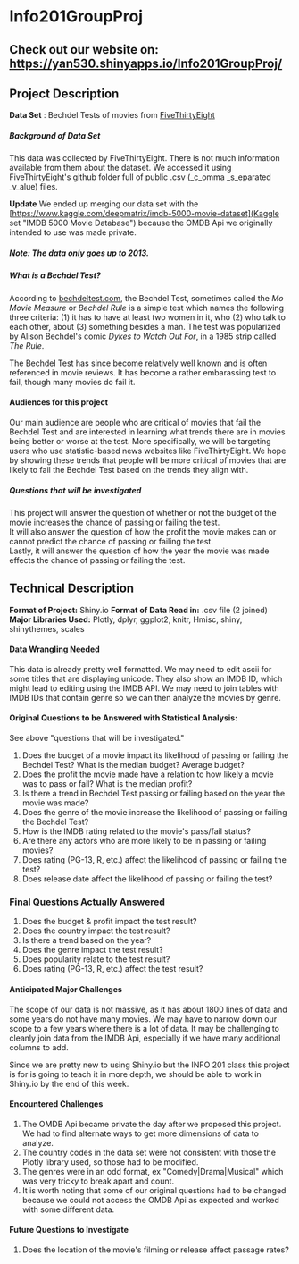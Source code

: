 # Info201GroupProj

## Check out our website on: https://yan530.shinyapps.io/Info201GroupProj/

## Project Description
__Data Set__ : Bechdel Tests of movies from [FiveThirtyEight](https://github.com/fivethirtyeight/f/blob/master/bechdel/movies.csv)

##### Background of Data Set
This data was collected by FiveThirtyEight. There is not much information available from them about the dataset. We accessed it using FiveThirtyEight's github folder full of public .csv (_c_omma _s_eparated _v_alue) files. 

__Update__ We ended up merging our data set with the [https://www.kaggle.com/deepmatrix/imdb-5000-movie-dataset](Kaggle set "IMDB 5000 Movie Database") because the OMDB Api we originally intended to use was made private.

##### Note: The data only goes up to 2013.
##### What is a Bechdel Test?
According to [bechdeltest.com](http://bechdeltest.com/), the Bechdel Test, sometimes called the _Mo Movie Measure_ or _Bechdel Rule_ is a simple test which names the following three criteria: (1) it has to have at least two women in it, who (2) who talk to each other, about (3) something besides a man. The test was popularized by Alison Bechdel's comic _Dykes to Watch Out For_, in a 1985 strip called _The Rule_. 

The Bechdel Test has since become relatively well known and is often referenced in movie reviews. It has become a rather embarassing test to fail, though many movies do fail it. 

#### Audiences for this project
Our main audience are people who are critical of movies that fail the Bechdel Test and are interested in learning what trends there are in movies being better or worse at the test. More specifically, we will be targeting users who use statistic-based news websites like FiveThirtyEight.  We hope by showing these trends that people will be more critical of movies that are likely to fail the Bechdel Test based on the trends they align with. 

##### Questions that will be investigated
This project will answer the question of whether or not the budget of the movie increases the chance of passing or failing the test.  
It will also answer the question of how the profit the movie makes can or cannot predict the chance of passing or failing the test.  
Lastly, it will answer the question of how the year the movie was made effects the chance of passing or failing the test.  


## Technical Description
__Format of Project:__ Shiny.io 
__Format of Data Read in:__ .csv file (2 joined)
__Major Libraries Used:__ Plotly, dplyr, ggplot2, knitr, Hmisc, shiny, shinythemes, scales    

#### Data Wrangling Needed
This data is already pretty well formatted. We may need to edit ascii for some titles that are displaying unicode. They also show an IMDB ID, which might lead to editing using the IMDB API. We may need to join tables with IMDB IDs that contain genre so we can then analyze the movies by genre.

#### __Original__ Questions to be Answered with Statistical Analysis:
See above "questions that will be investigated."
1. Does the budget of a movie impact its likelihood of passing or failing the Bechdel Test? What is the median budget? Average budget?
2. Does the profit the movie made have a relation to how likely a movie was to pass or fail? What is the median profit?
3. Is there a trend in Bechdel Test passing or failing based on the year the movie was made?
4. Does the genre of the movie increase the likelihood of passing or failing the Bechdel Test?
5. How is the IMDB rating related to the movie's pass/fail status?
6. Are there any actors who are more likely to be in passing or failing movies?
7. Does rating (PG-13, R, etc.) affect the likelihood of passing or failing the test?
8. Does release date affect the likelihood of passing or failing the test?


### __Final Questions Actually Answered__
1.  Does the budget & profit impact the test result?
2.  Does the country impact the test result?
3.  Is there a trend based on the year?
4.  Does the genre impact the test result?
5.  Does popularity relate to the test result?
6.  Does rating (PG-13, R, etc.) affect the test result?


#### Anticipated Major Challenges
The scope of our data is not massive, as it has about 1800 lines of data and some years do not have many movies. We may have to narrow down our scope to a few years where there is a lot of data. It may be challenging to cleanly join data from the IMDB Api, especially if we have many additional columns to add.

Since we are pretty new to using Shiny.io but the INFO 201 class this project is for is going to teach it in more depth, we should be able to work in Shiny.io by the end of this week. 


#### __Encountered Challenges__
1. The OMDB Api became private the day after we proposed this project. We had to find alternate ways to get more dimensions of data to analyze.
2. The country codes in the data set were not consistent with those the Plotly library used, so those had to be modified.
3. The genres were in an odd format, ex "Comedy|Drama|Musical" which was very tricky to break apart and count.
4. It is worth noting that some of our original questions had to be changed because we could not access the OMDB Api as expected and worked with some different data.

#### Future Questions to Investigate
1. Does the location of the movie's filming or release affect passage rates?